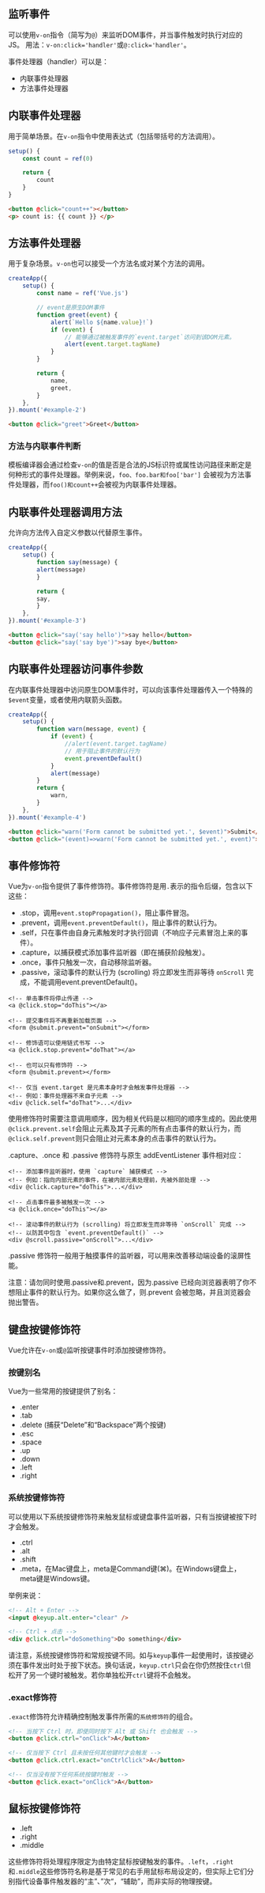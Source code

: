 ## 监听事件

可以使用`v-on`指令（简写为`@`）来监听DOM事件，并当事件触发时执行对应的JS。
用法：`v-on:click='handler'`或`@:click='handler'`。

事件处理器（handler）可以是：
+ 内联事件处理器
+ 方法事件处理器

## 内联事件处理器
用于简单场景。在`v-on`指令中使用表达式（包括带括号的方法调用）。

```js
setup() {
    const count = ref(0)

    return {
        count
    }
}
```

```html
<button @click="count++"></button>
<p> count is: {{ count }} </p>
```

## 方法事件处理器
用于复杂场景。`v-on`也可以接受一个方法名或对某个方法的调用。

```js
createApp({
    setup() {
        const name = ref('Vue.js')

        // event是原生DOM事件
        function greet(event) {
            alert(`Hello ${name.value}!`)
            if (event) {
                // 能够通过被触发事件的`event.target`访问到该DOM元素。
                alert(event.target.tagName)
            }
        }

        return {
            name,
            greet,
        }
    },
}).mount('#example-2')
```

```html
<button @click="greet">Greet</button>
```

### 方法与内联事件判断
模板编译器会通过检查`v-on`的值是否是合法的JS标识符或属性访问路径来断定是何种形式的事件处理器。举例来说，`foo、foo.bar和foo['bar']` 会被视为方法事件处理器，而`foo()和count++`会被视为内联事件处理器。

## 内联事件处理器调用方法
允许向方法传入自定义参数以代替原生事件。

```js
createApp({
    setup() {
        function say(message) {
        alert(message)
        }

        return {
        say,
        }
    },
}).mount('#example-3')
```

```html
<button @click="say('say hello')">say hello</button>
<button @click="say('say bye')">say bye</button>
```

## 内联事件处理器访问事件参数
在内联事件处理器中访问原生DOM事件时，可以向该事件处理器传入一个特殊的`$event`变量，或者使用内联箭头函数。

```js
createApp({
    setup() {
        function warn(message, event) {
            if (event) {
                //alert(event.target.tagName)
                // 用于阻止事件的默认行为
                event.preventDefault()
            }
            alert(message)
        }
        return {
            warn,
        }
    },
}).mount('#example-4')
```

```html
<button @click="warn('Form cannot be submitted yet.', $event)">Submit</button>
<button @click="(event)=>warn('Form cannot be submitted yet.', event)">Submit</button>
```

## 事件修饰符
Vue为`v-on`指令提供了事件修饰符。事件修饰符是用`.`表示的指令后缀，包含以下这些：
* .stop，调用`event.stopPropagation()`，阻止事件冒泡。
* .prevent，调用`event.preventDefault()`，阻止事件的默认行为。
* .self，只在事件由自身元素触发时才执行回调（不响应子元素冒泡上来的事件）。
* .capture，以捕获模式添加事件监听器（即在捕获阶段触发）。
* .once，事件只触发一次，自动移除监听器。
* .passive，滚动事件的默认行为 (scrolling) 将立即发生而非等待 `onScroll` 完成，不能调用event.preventDefault()。

```vue
<!-- 单击事件将停止传递 -->
<a @click.stop="doThis"></a>

<!-- 提交事件将不再重新加载页面 -->
<form @submit.prevent="onSubmit"></form>

<!-- 修饰语可以使用链式书写 -->
<a @click.stop.prevent="doThat"></a>

<!-- 也可以只有修饰符 -->
<form @submit.prevent></form>

<!-- 仅当 event.target 是元素本身时才会触发事件处理器 -->
<!-- 例如：事件处理器不来自子元素 -->
<div @click.self="doThat">...</div>
```

使用修饰符时需要注意调用顺序，因为相关代码是以相同的顺序生成的。因此使用`@click.prevent.self`会阻止元素及其子元素的所有点击事件的默认行为，而`@click.self.prevent`则只会阻止对元素本身的点击事件的默认行为。

.capture、.once 和 .passive 修饰符与原生 addEventListener 事件相对应：

```vue
<!-- 添加事件监听器时，使用 `capture` 捕获模式 -->
<!-- 例如：指向内部元素的事件，在被内部元素处理前，先被外部处理 -->
<div @click.capture="doThis">...</div>

<!-- 点击事件最多被触发一次 -->
<a @click.once="doThis"></a>

<!-- 滚动事件的默认行为 (scrolling) 将立即发生而非等待 `onScroll` 完成 -->
<!-- 以防其中包含 `event.preventDefault()` -->
<div @scroll.passive="onScroll">...</div>
```

.passive 修饰符一般用于触摸事件的监听器，可以用来改善移动端设备的滚屏性能。

注意：请勿同时使用.passive和.prevent，因为.passive 已经向浏览器表明了你不想阻止事件的默认行为。如果你这么做了，则.prevent 会被忽略，并且浏览器会抛出警告。

## 键盘按键修饰符
Vue允许在`v-on`或`@`监听按键事件时添加按键修饰符。

### 按键别名
Vue为一些常用的按键提供了别名：
* .enter
* .tab
* .delete (捕获“Delete”和“Backspace”两个按键)
* .esc
* .space
* .up
* .down
* .left
* .right

### 系统按键修饰符​
可以使用以下系统按键修饰符来触发鼠标或键盘事件监听器，只有当按键被按下时才会触发。

* .ctrl
* .alt
* .shift
* .meta，在Mac键盘上，meta是Command键(⌘)。在Windows键盘上，meta键是Windows键。

举例来说：

```html
<!-- Alt + Enter -->
<input @keyup.alt.enter="clear" />

<!-- Ctrl + 点击 -->
<div @click.ctrl="doSomething">Do something</div>
```

请注意，系统按键修饰符和常规按键不同。如与`keyup`事件一起使用时，该按键必须在事件发出时处于按下状态。换句话说，`keyup.ctrl`只会在你仍然按住`ctrl`但松开了另一个键时被触发。若你单独松开`ctrl`键将不会触发。

### .exact修饰符​
`.exact`修饰符允许精确控制触发事件所需的`系统修饰符`的组合。

```html
<!-- 当按下 Ctrl 时，即使同时按下 Alt 或 Shift 也会触发 -->
<button @click.ctrl="onClick">A</button>

<!-- 仅当按下 Ctrl 且未按任何其他键时才会触发 -->
<button @click.ctrl.exact="onCtrlClick">A</button>

<!-- 仅当没有按下任何系统按键时触发 -->
<button @click.exact="onClick">A</button>
```

## 鼠标按键修饰符

* .left
* .right
* .middle

这些修饰符将处理程序限定为由特定鼠标按键触发的事件。`.left`，`.right`和`.middle`这些修饰符名称是基于常见的右手用鼠标布局设定的，但实际上它们分别指代设备事件触发器的“主”、”次“，“辅助”，而非实际的物理按键。